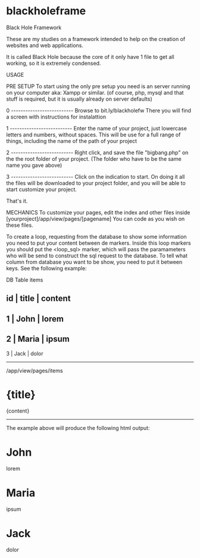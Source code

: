 # blackholeframe
Black Hole Framework

These are my studies on a framework intended to help on the creation of websites and web applications.

It is called Black Hole because the core of it only have 1 file to get all working, so it is extremely condensed.


USAGE

PRE SETUP
To start using the only pre setup you need is an server running on your computer aka: Xampp or similar.
(of course, php, mysql and that stuff is required, but it is usually already on server defaults)

0 --------------------------
Browse to bit.ly/blackholefw
There you will find a screen with instructions for instalattion

1 --------------------------
Enter the name of your project, just lowercase letters and numbers, without spaces.
This will be use for a full range of things, including the name of the path of your project

2 --------------------------
Right click, and save the file "bigbang.php" on the the root folder of your project. (The folder who have to be the same name you gave above)

3 --------------------------
Click on the indication to start. On doing it all the files will be downloaded to your project folder, and you will be able to start customize your project.

That's it.


MECHANICS
To customize your pages, edit the index and other files inside [yourproject]/app/view/pages/[pagename]
You can code as you wish on these files.

To create a loop, requesting from the database to show some information you need to put your content between de <loop> markers. Inside this loop markers you should put the <loop_sql> marker, which will pass the paramameters who will be send to construct the sql request to the database.
To tell what column from database you want to be show, you need to put it between keys.
See the following example:

DB
Table items

id | title | content
----------------------
1  | John  | lorem
----------------------
2  | Maria | ipsum
----------------------
3  | Jack  | dolor

----------------------------------------------------

/app/view/pages/items

<loop>
  <loop_sql><?= "table=items;where= ;extras= ;orderby=id;order=ASC;limit= ;"; ?></loop_sql>

  <h1>
    {title}
  </h1>
  <div class="col-10">
    {content}
  </div>

</loop>

----------------------------------------------------

The example above will produce the following html output:

<h1>
  John
</h1>
<div class="col-10">
  lorem
</div>

<h1>
  Maria
</h1>
<div class="col-10">
  ipsum
</div>

<h1>
  Jack
</h1>
<div class="col-10">
  dolor
</div>
